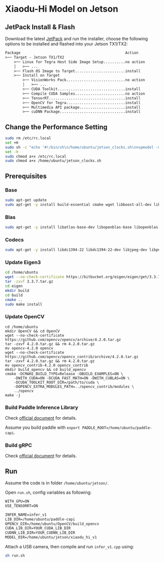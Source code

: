 # Xiaodu-Hi Model on Jetson

## JetPack Install & Flash

Download the latest [JetPack](https://developer.nvidia.com/embedded/jetpack) and run the installer, choose the following options to be installed and flashed into your Jetson TX1/TX2:

```txt
Package                                                Action
>── Target - Jetson TX1/TX2
    >── Linux for Tegra Host Side Image Setup..........no action
    │   >── ...
    >── Flash OS Image to Target.......................install
    >── Install on Target
        >── VisionWorks Pack...........................no action
        │   >── ...
        >── CUDA Toolkit...............................install
        >── Compile CUDA Samples.......................no action
        >── TensorRT...................................install
        >── OpenCV for Tegra...........................install
        >── Multimedia API package.....................install
        >── cuDNN Package..............................install
```

## Change the Performance Setting

```sh
sudo rm /etc/rc.local
set +H
sudo sh -c "echo '#!/bin/sh\n/home/ubuntu/jetson_clocks.sh\nnvpmodel -m 0\nexit 0\n' >> /etc/rc.local"
set -H
sudo chmod a+x /etc/rc.local
sudo chmod a+x /home/ubuntu/jetson_clocks.sh
```

## Prerequisites

### Base

```sh
sudo apt-get update
sudo apt-get -y install build-essential cmake wget libboost-all-dev libgflags-dev libgoogle-glog-dev uuid-dev libboost-filesystem-dev libboost-system-dev libboost-thread-dev ncurses-dev libssl-dev
```

### Blas

```sh
sudo apt-get -y install libatlas-base-dev libopenblas-base libopenblas-dev liblapack-dev liblapack3
```

### Codecs

```sh
sudo apt-get -y install libdc1394-22 libdc1394-22-dev libjpeg-dev libpng12-dev libpng-dev libtiff-dev libjasper-dev libavcodec-dev libavformat-dev libswscale-dev libv4l-dev libtheora-dev libxvidcore-dev x264 v4l-utils gstreamer1.0 gstreamer1.0-tools gstreamer1.0-plugins-ugly libturbojpeg libvorbis-dev libfaac-dev libmp3lame-dev libopencore-amrnb-dev libopencore-amrwb-dev
```

### Update Eigen3

```sh
cd /home/ubuntu
wget --no-check-certificate https://bitbucket.org/eigen/eigen/get/3.3.7.tar.gz
tar -zxvf 3.3.7.tar.gz
cd eigen
mkdir build
cd build
cmake ..
sudo make install
```

### Update OpenCV

```
cd /home/ubuntu
mkdir OpenCV && cd OpenCV
wget --no-check-certificate https://github.com/opencv/opencv/archive/4.2.0.tar.gz
tar -zxvf 4.2.0.tar.gz && rm 4.2.0.tar.gz
mv opencv-4.2.0 opencv
wget --no-check-certificate https://github.com/opencv/opencv_contrib/archive/4.2.0.tar.gz
tar -zxvf 4.2.0.tar.gz && rm 4.2.0.tar.gz
mv opencv_contrib-4.2.0 opencv_contrib
mkdir build_opencv && cd build_opencv
cmake -DCMAKE_BUILD_TYPE=Release -DBUILD_EXAMPLES=ON \
    -DWITH_CUDA=ON -DCUDA_FAST_MATH=ON -DWITH_CUBLAS=ON \
    -DCUDA_TOOLKIT_ROOT_DIR=/path/to/cuda \
    -DOPENCV_EXTRA_MODULES_PATH=../opencv_contrib/modules \
    ../opencv
make -j
```

### Build Paddle Inference Library

Check [official document](https://www.paddlepaddle.org.cn/documentation/docs/zh/advanced_usage/deploy/inference/build_and_install_lib_cn.html) for details.

Assume you build paddle with `export PADDLE_ROOT=/home/ubuntu/paddle-capi`.

### Build gRPC

Check [official document](https://grpc.io/docs/languages/cpp/quickstart/) for details.

## Run

Assume the code is in folder `/home/ubuntu/jetson/`.

Open `run.sh`, config variables as following:

```txt
WITH_GPU=ON
USE_TENSORRT=ON

INFER_NAME=infer_v1
LIB_DIR=/home/ubuntu/paddle-capi
OPENCV_DIR=/home/ubuntu/OpenCV/build_opencv
CUDA_LIB_DIR=YOUR_CUDA_LIB_DIR
CUDNN_LIB_DIR=YOUR_CUDNN_LIB_DIR
MODEL_DIR=/home/ubuntu/jetson/xiaodu_hi_v1
```

Attach a USB camera, then compile and run `infer_v1.cpp` using:

```sh
sh run.sh
```
